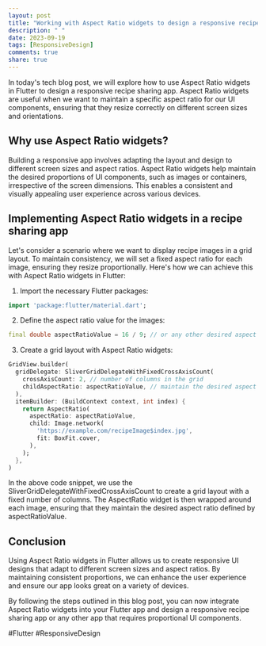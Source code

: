 ```yaml
---
layout: post
title: "Working with Aspect Ratio widgets to design a responsive recipe sharing app in Flutter"
description: " "
date: 2023-09-19
tags: [ResponsiveDesign]
comments: true
share: true
---
```


In today's tech blog post, we will explore how to use Aspect Ratio widgets in Flutter to design a responsive recipe sharing app. Aspect Ratio widgets are useful when we want to maintain a specific aspect ratio for our UI components, ensuring that they resize correctly on different screen sizes and orientations.

## Why use Aspect Ratio widgets?

Building a responsive app involves adapting the layout and design to different screen sizes and aspect ratios. Aspect Ratio widgets help maintain the desired proportions of UI components, such as images or containers, irrespective of the screen dimensions. This enables a consistent and visually appealing user experience across various devices.

## Implementing Aspect Ratio widgets in a recipe sharing app

Let's consider a scenario where we want to display recipe images in a grid layout. To maintain consistency, we will set a fixed aspect ratio for each image, ensuring they resize proportionally. Here's how we can achieve this with Aspect Ratio widgets in Flutter:

1. Import the necessary Flutter packages:
```dart
import 'package:flutter/material.dart';
```

2. Define the aspect ratio value for the images:
```dart
final double aspectRatioValue = 16 / 9; // or any other desired aspect ratio
```

3. Create a grid layout with Aspect Ratio widgets:
```dart
GridView.builder(
  gridDelegate: SliverGridDelegateWithFixedCrossAxisCount(
    crossAxisCount: 2, // number of columns in the grid
    childAspectRatio: aspectRatioValue, // maintain the desired aspect ratio
  ),
  itemBuilder: (BuildContext context, int index) {
    return AspectRatio(
      aspectRatio: aspectRatioValue,
      child: Image.network(
        'https://example.com/recipeImage$index.jpg',
        fit: BoxFit.cover,
      ),
    );
  },
)
```

In the above code snippet, we use the SliverGridDelegateWithFixedCrossAxisCount to create a grid layout with a fixed number of columns. The AspectRatio widget is then wrapped around each image, ensuring that they maintain the desired aspect ratio defined by aspectRatioValue.

## Conclusion

Using Aspect Ratio widgets in Flutter allows us to create responsive UI designs that adapt to different screen sizes and aspect ratios. By maintaining consistent proportions, we can enhance the user experience and ensure our app looks great on a variety of devices.

By following the steps outlined in this blog post, you can now integrate Aspect Ratio widgets into your Flutter app and design a responsive recipe sharing app or any other app that requires proportional UI components.

#Flutter #ResponsiveDesign